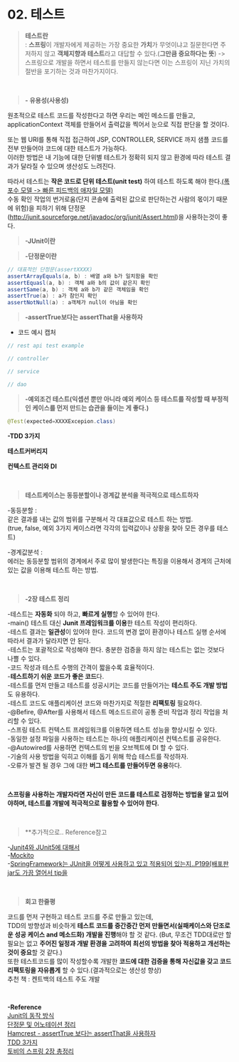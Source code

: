 
# 02. 테스트

> **테스트란**   
: **스프링**이 개발자에게 제공하는 가장 중요한 **가치**가 무엇이냐고 질문한다면 주저하지 않고 **객체지향과 테스트**라고 대답할 수 있다.(**그만큼 중요하다는 뜻**)
-> 스프링으로 개발을 하면서 테스트를 만들지 않는다면 이는 스프링이 지닌 가치의 절반을 포기하는 것과 마찬가지이다.  

<br/>

> **- 유용성(사용성)**   

원초적으로 테스트 코드를 작성한다고 하면 우리는 메인 메소드를 만들고,  
applicationContext 객체를 만들어서 출력값을 찍어서 눈으로 직접 판단을 할 것이다.   

또는 웹 URI를 통해 직접 접근하여 JSP, CONTROLLER, SERVICE 까지 샘플 코드를 전부 만들어야 코드에 대한 테스트가 가능하다.  
이러한 방법은 내 기능에 대한 단위별 테스트가 정확히 되지 않고 환경에 따라 테스트 결과가 달라질 수 있으며 생산성도 느려진다.  


따라서 테스트는 **작은 코드로 단위 테스트(unit test)** 하여 테스트 하도록 해야 한다.[(폭포수 모델 -> 빠른 피드백의 애자일 모델)](https://universitytomorrow.com/19)  
수동 확인 작업의 번거로움(단지 콘솔에 출력된 값으로 판단하는건 사람의 몫이기 때문에 위험)을 피하기 위해 단정문(http://junit.sourceforge.net/javadoc/org/junit/Assert.html)을 사용하는것이 좋다.   

> **-JUnit이란**   



> **-단정문이란**  


```java
// 대표적인 단정문(assertXXXX)
assertArrayEquals(a, b) : 배열 a와 b가 일치함을 확인
assertEquasl(a, b) : 객체 a와 b의 값이 같은지 확인
assertSame(a, b) : 객체 a와 b가 같은 객체임을 확인
assertTrue(a) : a가 참인지 확인
assertNotNull(a) : a객체가 null이 아님을 확인
```

> **-assertTrue보다는 assertThat을 사용하자**  

- 코드 예시 캡처  

```java
// rest api test example

// controller

// service

// dao

```

> **-예외조건 테스트(익셉션 뿐만 아니라 예외 케이스 등 테스트를 작성할 때 부정적인 케이스를 먼저 만드는 습관을 들이는 게 좋다.)**  

```java
@Test(expected=XXXXExcepion.class)  
```
**-TDD 3가지**  


**테스트커버리지**

**컨텍스트 관리와 DI**  


<br/>

> **테스트케이스는 동등분할이나 경계값 분석을 적극적으로 테스트하자**  

-동등분할 :  
같은 결과를 내는 값의 범위를 구분해서 각 대표값으로 테스트 하는 방법.  
(true, false, 예외 3가지 케이스라면 각각의 입력값이나 상황을 찾아 모든 경우를 테스트)    

-경계값분석 :  
에러는 동등분할 범위의 경계에서 주로 많이 발생한다는 특징을 이용해서 경계의 근처에 있는 값을 이용해 테스트 하는 방법.    

<br/>

> **-2장 테스트 정리**   

-테스트는 **자동화** 되야 하고, **빠르게 실행**할 수 있어야 한다.   
-main() 테스트 대신 **Junit 프레임워크를 이용**한 테스트 작성이 편리하다.   
-테스트 결과는 **일관성**이 있어야 한다. 코드의 변경 없이 환경이나 테스트 실행 순서에 따라서 결과가 달라지면 안 된다.  
-테스트는 포괄적으로 작성해야 한다. 충분한 검증을 하지 않는 테스트는 없는 것보다 나쁠 수 있다.  
-코드 작성과 테스트 수행의 간격이 짧을수록 효율적이다.  
-**테스트하기 쉬운 코드가 좋은 코드**다.  
-테스트를 먼저 만들고 테스트를 성공시키는 코드를 만들어가는 **테스트 주도 개발 방법**도 유용하다.  
-테스트 코드도 애플리케이션 코드와 마찬가지로 적절한 **리팩토링** 필요하다.  
-@Befire, @After를 사용해서 테스트 메소드드르이 공통 준비 작업과 정리 작업을 처리할 수 있다.  
-스프링 테스트 컨텍스트 프레임워크를 이용하면 테스트 성능을 향상시킬 수 있다.  
-동일한 설정 파일을 사용하는 테스트는 하나의 애플리케이션 컨텍스트를 공유한다.  
-@Autowired를 사용하면 컨텍스트의 빈을 오브젝트에 DI 할 수 있다.  
-기술의 사용 방법을 익히고 이해를 돕기 위해 학습 테스트를 작성하자.  
-오류가 발견 될 경우 그에 대한 **버그 테스트를 만들어두면 유용**하다.   

<br/>

**스프링을 사용하는 개발자라면 자신이 만든 코드를 테스트로 검정하는 방법을 알고 있어야하며, 테스트를 개발에 적극적으로 활용할 수 있어야 한다.**  

<br/>

> **추가적으로..  Reference참고  

-[Junit4와 JUnit5에 대해서](https://blog.naver.com/ykycome00/222271373416)    
-[Mockito](https://blog.naver.com/ykycome00/222277964801)  
-[SpringFramework는 JUnit을 어떻게 사용하고 있고 적용되어 있는지..P199(배포판 jar도 가끔 열어서 tip을 ](https://github.com/spring-projects/spring-framework/blob/main/spring-core/src/test/java/org/springframework/util)  


<br/>

>**회고 한줄평**   

코드를 먼저 구현하고 테스트 코드를 주로 만들고 있는데,  
TDD의 방향성과 비슷하게 **테스트 코드를 중간중간 먼저 만들면서(실패케이스와 단조로운 성공 케이스 and 메소드화) 개발을 진행**해야 할 것 같다. 
(But, 무조건 TDD대로만 할 필요는 없고 **주어진 일정과 개발 환경을 고려하여 최선의 방법을 찾아 적용하고 개선하는 것이 중요**할 것 같다.)  
또한 테스트코드를 많이 작성할수록 개발한 **코드에 대한 검증을 통해 자신값을 갖고 코드 리팩토링을 자유롭게** 할 수 있다.(결과적으로는 생산성 향상)  
추천 책 : 켄트백의 테스트 주도 개발  

<br/>

**-Reference**  
[Junit의 동작 방식](https://goodgid.github.io/How-JUnit-Works/)   
[단정문 및 어노테이션 정리](https://ejyoo.tistory.com/236)  
[Hamcrest - assertTrue 보다는 assertThat을 사용하자](https://jongmin92.github.io/2020/03/31/Java/use-assertthat/)  
[TDD 3가지]()  
[토비의 스프링 2장 총정리](https://junghyungil.tistory.com/154)  
